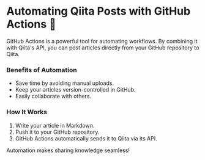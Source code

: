 # Automating Qiita Posts with GitHub Actions 🚀

GitHub Actions is a powerful tool for automating workflows. By combining it with Qiita's API, you can post articles directly from your GitHub repository to Qiita.

### Benefits of Automation
- Save time by avoiding manual uploads.
- Keep your articles version-controlled in GitHub.
- Easily collaborate with others.

### How It Works
1. Write your article in Markdown.
2. Push it to your GitHub repository.
3. GitHub Actions automatically sends it to Qiita via its API.

Automation makes sharing knowledge seamless!
